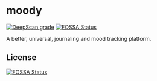 # moody
[![DeepScan grade](https://deepscan.io/api/teams/15815/projects/19050/branches/483959/badge/grade.svg)](https://deepscan.io/dashboard#view=project&tid=15815&pid=19050&bid=483959)
[![FOSSA Status](https://app.fossa.com/api/projects/git%2Bgithub.com%2Fnkalupahana%2Fmoody.svg?type=shield)](https://app.fossa.com/projects/git%2Bgithub.com%2Fnkalupahana%2Fmoody?ref=badge_shield)

A better, universal, journaling and mood tracking platform.


## License
[![FOSSA Status](https://app.fossa.com/api/projects/git%2Bgithub.com%2Fnkalupahana%2Fmoody.svg?type=large)](https://app.fossa.com/projects/git%2Bgithub.com%2Fnkalupahana%2Fmoody?ref=badge_large)